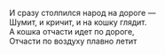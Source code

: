 И сразу столпился народ на дороге —  
Шумит, и кричит, и на кошку глядит.  
А кошка отчасти идет по дороге,  
Отчасти по воздуху плавно летит
